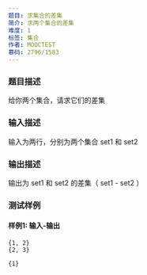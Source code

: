 ```yaml
---
题目: 求集合的差集
简介: 求两个集合的差集
难度: 1
标签: 集合
作者: MOOCTEST
慕码: 2796/1583
---
```


### 题目描述

给你两个集合，请求它们的差集

### 输入描述

输入为两行，分别为两个集合 set1 和 set2

### 输出描述

输出为 set1 和 set2 的差集（ set1 - set2 ）

### 测试样例

#### 样例1: 输入-输出

```
{1, 2}
{2, 3}
```

```
{1}
```
